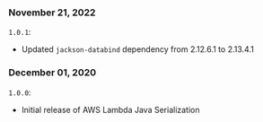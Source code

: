 ### November 21, 2022
`1.0.1`:
- Updated `jackson-databind` dependency from 2.12.6.1 to 2.13.4.1

### December 01, 2020
`1.0.0`:
- Initial release of AWS Lambda Java Serialization
